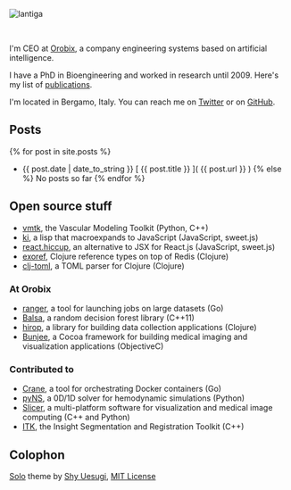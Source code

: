 
![lantiga](http://www.gravatar.com/avatar/bbefc03adc6ad701064c0c41722b290a&s=180)

<br/>

I'm CEO at [Orobix](http://www.orobix.com), a company engineering systems based on artificial intelligence. 

I have a PhD in Bioengineering and worked in research until 2009. Here's my list of [publications](/publications.html).

I'm located in Bergamo, Italy. You can reach me on [Twitter](https://twitter.com/lantiga) or on [GitHub](https://github.com/lantiga).


## Posts

{% for post in site.posts %}
  * <span>{{ post.date | date_to_string }}</span> [ {{ post.title }} ]( {{ post.url }} )
{% else %}
  No posts so far
{% endfor %}

## Open source stuff

* [vmtk](http://www.vmtk.org), the Vascular Modeling Toolkit (Python, C++)
* [ki](https://github.com/lantiga/ki), a lisp that macroexpands to JavaScript (JavaScript, sweet.js)
* [react.hiccup](https://github.com/lantiga/ki), an alternative to JSX for React.js (JavaScript, sweet.js)
* [exoref](https://github.com/lantiga/exoref), Clojure reference types on top of Redis (Clojure)
* [clj-toml](https://github.com/lantiga/clj-toml), a TOML parser for Clojure (Clojure)

### At Orobix

* [ranger](https://github.com/orobix/ranger), a tool for launching jobs on large datasets (Go)
* [Balsa](https://github.com/orobix/Balsa), a random decision forest library (C++11)
* [hirop](https://github.com/orobix/hirop), a library for building data collection applications (Clojure)
* [Bunjee](https://github.com/orobix/Bunjee), a Cocoa framework for building medical imaging and visualization applications (ObjectiveC)

### Contributed to

* [Crane](https://github.com/SnowRipple/Crane), a tool for orchestrating Docker containers (Go)
* [pyNS](https://github.com/archTk/pyNS), a 0D/1D solver for hemodynamic simulations (Python)
* [Slicer](http://slicer.org), a multi-platform software for visualization and medical image computing (C++ and Python)
* [ITK](http://itk.org), the Insight Segmentation and Registration Toolkit (C++)


## Colophon

[Solo](http://chibicode.github.io/solo/) theme by [Shy Uesugi](http://chibicode.com/), [MIT License](http://chibicode.mit-license.org/)

